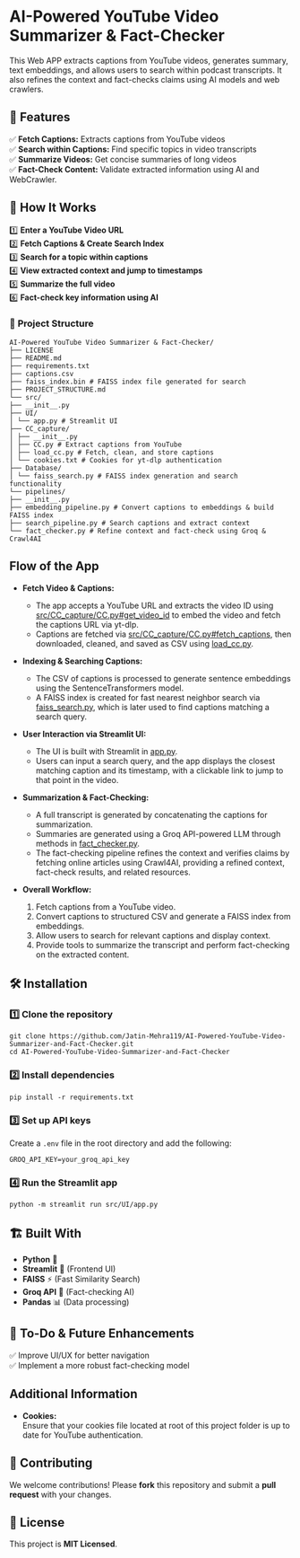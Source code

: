 # AI-Powered YouTube Video Summarizer & Fact-Checker

This Web APP extracts captions from YouTube videos, generates summary, text embeddings, and allows users to search within podcast transcripts. It also refines the context and fact-checks claims using AI models and web crawlers.


## 🚀 **Features**

✅ **Fetch Captions:** Extracts captions from YouTube videos  
✅ **Search within Captions:** Find specific topics in video transcripts  
✅ **Summarize Videos:** Get concise summaries of long videos  
✅ **Fact-Check Content:** Validate extracted information using AI and WebCrawler.

## 🎯 **How It Works**

1️⃣ **Enter a YouTube Video URL**  
2️⃣ **Fetch Captions & Create Search Index**  
3️⃣ **Search for a topic within captions**  
4️⃣ **View extracted context and jump to timestamps**  
5️⃣ **Summarize the full video**  
6️⃣ **Fact-check key information using AI**

### 📂 **Project Structure**
```
AI-Powered YouTube Video Summarizer & Fact-Checker/
├── LICENSE
├── README.md
├── requirements.txt
├── captions.csv
├── faiss_index.bin # FAISS index file generated for search
├── PROJECT_STRUCTURE.md
└── src/
├── __init__.py
├── UI/
│ └── app.py # Streamlit UI
├── CC_capture/
│ ├── __init__.py
│ ├── CC.py # Extract captions from YouTube
│ ├── load_cc.py # Fetch, clean, and store captions
│ └── cookies.txt # Cookies for yt-dlp authentication
├── Database/
│ └── faiss_search.py # FAISS index generation and search functionality
└── pipelines/
├── __init__.py
├── embedding_pipeline.py # Convert captions to embeddings & build FAISS index
├── search_pipeline.py # Search captions and extract context
└── fact_checker.py # Refine context and fact-check using Groq & Crawl4AI
```
## Flow of the App


-   **Fetch Video & Captions:**
    
    -   The app accepts a YouTube URL and extracts the video ID using  [src/CC_capture/CC.py#get_video_id](src/CC_capture/CC.py)  to embed the video and fetch the captions URL via yt-dlp.
    -   Captions are fetched via  [src/CC_capture/CC.py#fetch_captions](src/CC_capture/CC.py), then downloaded, cleaned, and saved as CSV using  [load_cc.py](src/CC_capture/load_cc.py).
-   **Indexing & Searching Captions:**
    
    -   The CSV of captions is processed to generate sentence embeddings using the SentenceTransformers model.
    -   A FAISS index is created for fast nearest neighbor search via  [faiss_search.py](src/Database/faiss_search.py), which is later used to find captions matching a search query.
-   **User Interaction via Streamlit UI:**
    
    -   The UI is built with Streamlit in  [app.py](src/UI/app.py).
    -   Users can input a search query, and the app displays the closest matching caption and its timestamp, with a clickable link to jump to that point in the video.
-   **Summarization & Fact-Checking:**
    
    -   A full transcript is generated by concatenating the captions for summarization.
    -   Summaries are generated using a Groq API-powered LLM through methods in  [fact_checker.py](src/pipelines/fact_checker.py).
    -   The fact-checking pipeline refines the context and verifies claims by fetching online articles using Crawl4AI, providing a refined context, fact-check results, and related resources.
-   **Overall Workflow:**
    
    1.  Fetch captions from a YouTube video.
    2.  Convert captions to structured CSV and generate a FAISS index from embeddings.
    3.  Allow users to search for relevant captions and display context.
    4.  Provide tools to summarize the transcript and perform fact-checking on the extracted content.

## 🛠️ **Installation**

### **1️⃣ Clone the repository**

```
git clone https://github.com/Jatin-Mehra119/AI-Powered-YouTube-Video-Summarizer-and-Fact-Checker.git
cd AI-Powered-YouTube-Video-Summarizer-and-Fact-Checker
```
### **2️⃣ Install dependencies**

```
pip install -r requirements.txt
```

### **3️⃣ Set up API keys**

Create a `.env` file in the root directory and add the following:

```
GROQ_API_KEY=your_groq_api_key
```

### **4️⃣ Run the Streamlit app**
```
python -m streamlit run src/UI/app.py
```

## 🏗️ **Built With**

-   **Python** 🐍
-   **Streamlit** 🎨 (Frontend UI)
-   **FAISS** ⚡ (Fast Similarity Search)
-   **Groq API** 🤖 (Fact-checking AI)
-   **Pandas** 📊 (Data processing)

## 📌 **To-Do & Future Enhancements**

✅ Improve UI/UX for better navigation    
✅ Implement a more robust fact-checking model


## Additional Information

-   **Cookies:**  
    Ensure that your cookies file located at root of this project folder is up to date for YouTube authentication.

## 🤝 **Contributing**

We welcome contributions! Please **fork** this repository and submit a **pull request** with your changes.

## 📝 **License**

This project is **MIT Licensed**.
   
